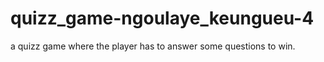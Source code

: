 # quizz_game-ngoulaye_keungueu-4
a quizz game where the player has to answer some questions to win.
